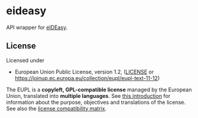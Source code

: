 # eideasy

API wrapper for [eIDEasy](https://eideasy.com).

## License

Licensed under

* European Union Public License, version 1.2, ([LICENSE](LICENSE) or https://joinup.ec.europa.eu/collection/eupl/eupl-text-11-12)

The EUPL is a **copyleft, GPL-compatible license** managed by the European Union, translated into **multiple languages**. See [this introduction](https://joinup.ec.europa.eu/collection/eupl/introduction-eupl-licence) for information about the purpose, objectives and translations of the license. See also the [license compatibility matrix](https://joinup.ec.europa.eu/collection/eupl/matrix-eupl-compatible-open-source-licences).